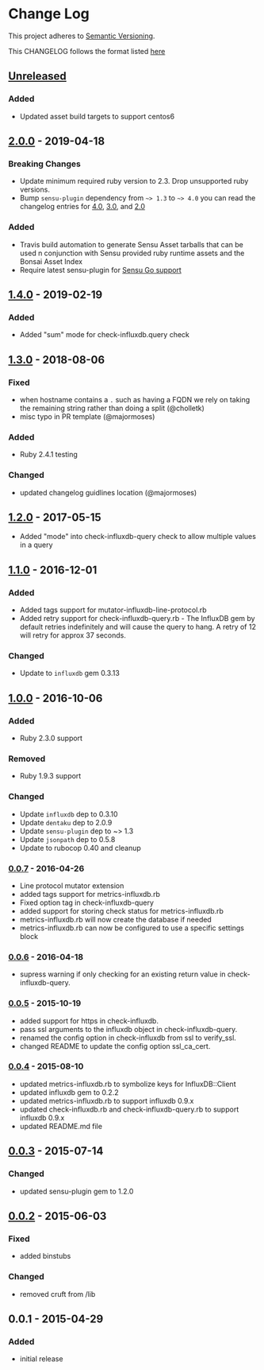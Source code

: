 # Change Log
This project adheres to [Semantic Versioning](http://semver.org/).

This CHANGELOG follows the format listed [here](https://github.com/sensu-plugins/community/blob/master/HOW_WE_CHANGELOG.md)

## [Unreleased]

### Added
- Updated asset build targets to support centos6

## [2.0.0] - 2019-04-18
### Breaking Changes
- Update minimum required ruby version to 2.3. Drop unsupported ruby versions.
- Bump `sensu-plugin` dependency from `~> 1.3` to `~> 4.0` you can read the changelog entries for [4.0](https://github.com/sensu-plugins/sensu-plugin/blob/master/CHANGELOG.md#400---2018-02-17), [3.0](https://github.com/sensu-plugins/sensu-plugin/blob/master/CHANGELOG.md#300---2018-12-04), and [2.0](https://github.com/sensu-plugins/sensu-plugin/blob/master/CHANGELOG.md#v200---2017-03-29)

### Added
- Travis build automation to generate Sensu Asset tarballs that can be used n conjunction with Sensu provided ruby runtime assets and the Bonsai Asset Index
- Require latest sensu-plugin for [Sensu Go support](https://github.com/sensu-plugins/sensu-plugin#sensu-go-enablement)

## [1.4.0] - 2019-02-19
### Added
- Added "sum" mode for check-influxdb.query check

## [1.3.0] - 2018-08-06
### Fixed
- when hostname contains a `.` such as having a FQDN we rely on taking the remaining string rather than doing a split (@cholletk)
- misc typo in PR template (@majormoses)

### Added
- Ruby 2.4.1 testing

### Changed
- updated changelog guidlines location (@majormoses)

## [1.2.0] - 2017-05-15
- Added "mode" into check-influxdb-query check to allow multiple values in a query

## [1.1.0] - 2016-12-01
### Added
- Added tags support for mutator-influxdb-line-protocol.rb
- Added retry support for check-influxdb-query.rb - The InfluxDB gem by default retries indefinitely and will cause the query to hang.  A retry of 12 will retry for approx 37 seconds.

### Changed
- Update to `influxdb` gem 0.3.13

## [1.0.0] - 2016-10-06
### Added
- Ruby 2.3.0 support

### Removed
- Ruby 1.9.3 support

### Changed
- Update `influxdb` dep to 0.3.10
- Update `dentaku` dep to 2.0.9
- Update `sensu-plugin` dep to ~> 1.3
- Update `jsonpath` dep to 0.5.8
- Update to rubocop 0.40 and cleanup

### [0.0.7] - 2016-04-26
- Line protocol mutator extension
- added tags support for metrics-influxdb.rb
- Fixed option tag in check-influxdb-query
- added support for storing check status for metrics-influxdb.rb
- metrics-influxdb.rb will now create the database if needed
- metrics-influxdb.rb can now be configured to use a specific settings block

### [0.0.6] - 2016-04-18
- supress warning if only checking for an existing return value in check-influxdb-query.

### [0.0.5] - 2015-10-19
- added support for https in check-influxdb.
- pass ssl arguments to the influxdb object in check-influxdb-query.
- renamed the config option in check-influxdb from ssl to verify_ssl.
- changed README to update the config option ssl_ca_cert.

### [0.0.4] - 2015-08-10
- updated metrics-influxdb.rb to symbolize keys for InfluxDB::Client
- updated influxdb gem to 0.2.2
- updated metrics-influxdb.rb to support influxdb 0.9.x
- updated check-influxdb.rb and check-influxdb-query.rb to support influxdb 0.9.x
- updated README.md file

## [0.0.3] - 2015-07-14
### Changed
- updated sensu-plugin gem to 1.2.0

## [0.0.2] - 2015-06-03
### Fixed
- added binstubs

### Changed
- removed cruft from /lib

## 0.0.1 - 2015-04-29
### Added
- initial release

[Unreleased]: https://github.com/sensu-plugins/sensu-plugins-influxdb/compare/2.0.0...HEAD
[2.0.0]: https://github.com/sensu-plugins/sensu-plugins-influxdb/compare/1.4.0...2.0.0
[1.4.0]: https://github.com/sensu-plugins/sensu-plugins-influxdb/compare/1.3.0...1.4.0
[1.3.0]: https://github.com/sensu-plugins/sensu-plugins-influxdb/compare/1.2.0...1.3.0
[1.2.0]: https://github.com/sensu-plugins/sensu-plugins-influxdb/compare/1.1.0...1.2.0
[1.1.0]: https://github.com/sensu-plugins/sensu-plugins-influxdb/compare/1.0.0...1.1.0
[1.0.0]: https://github.com/sensu-plugins/sensu-plugins-influxdb/compare/0.0.7...1.0.0
[0.0.7]: https://github.com/sensu-plugins/sensu-plugins-influxdb/compare/0.0.6...0.0.7
[0.0.6]: https://github.com/sensu-plugins/sensu-plugins-influxdb/compare/0.0.5...0.0.6
[0.0.5]: https://github.com/sensu-plugins/sensu-plugins-influxdb/compare/0.0.4...0.0.5
[0.0.4]: https://github.com/sensu-plugins/sensu-plugins-influxdb/compare/0.0.3...0.0.4
[0.0.3]: https://github.com/sensu-plugins/sensu-plugins-influxdb/compare/0.0.2...0.0.3
[0.0.2]: https://github.com/sensu-plugins/sensu-plugins-influxdb/compare/0.0.1...0.0.2
